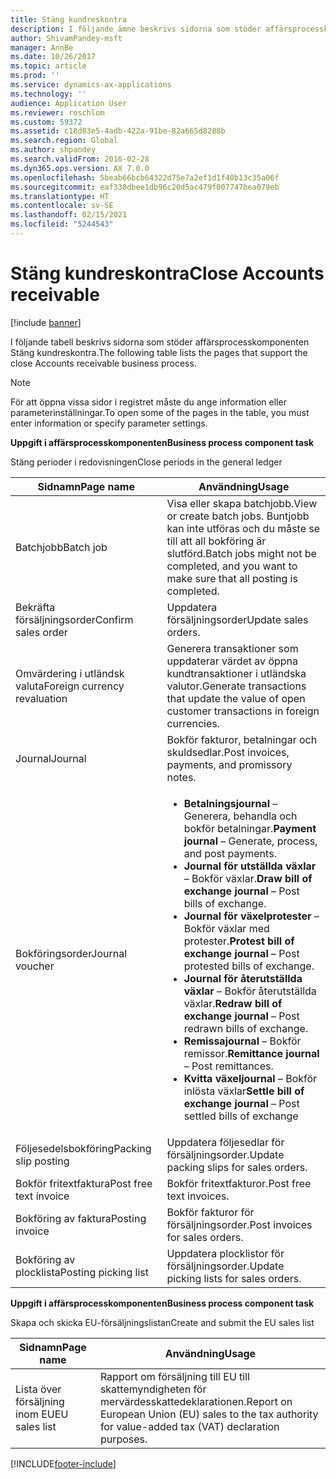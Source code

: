 ```yaml
---
title: Stäng kundreskontra
description: I följande ämne beskrivs sidorna som stöder affärsprocesskomponenten Stäng kundreskontra.
author: ShivamPandey-msft
manager: AnnBe
ms.date: 10/26/2017
ms.topic: article
ms.prod: ''
ms.service: dynamics-ax-applications
ms.technology: ''
audience: Application User
ms.reviewer: roschlom
ms.custom: 59372
ms.assetid: c18d83e5-4adb-422a-91be-82a665d8288b
ms.search.region: Global
ms.author: shpandey
ms.search.validFrom: 2016-02-28
ms.dyn365.ops.version: AX 7.0.0
ms.openlocfilehash: 5beab66bcb64322d75e7a2ef1d1f40b13c35a06f
ms.sourcegitcommit: eaf330dbee1db96c20d5ac479f007747bea079eb
ms.translationtype: HT
ms.contentlocale: sv-SE
ms.lasthandoff: 02/15/2021
ms.locfileid: "5244543"
---
```

# <a name="close-accounts-receivable"></a><span data-ttu-id="f5c56-103">Stäng kundreskontra</span><span class="sxs-lookup"><span data-stu-id="f5c56-103">Close Accounts receivable</span></span>

[!include [banner](../includes/banner.md)]

<span data-ttu-id="f5c56-104">I följande tabell beskrivs sidorna som stöder affärsprocesskomponenten Stäng kundreskontra.</span><span class="sxs-lookup"><span data-stu-id="f5c56-104">The following table lists the pages that support the close Accounts receivable business process.</span></span>

> [!NOTE] 
> <span data-ttu-id="f5c56-105">För att öppna vissa sidor i registret måste du ange information eller parameterinställningar.</span><span class="sxs-lookup"><span data-stu-id="f5c56-105">To open some of the pages in the table, you must enter information or specify parameter settings.</span></span>

<span data-ttu-id="f5c56-106">**Uppgift i affärsprocesskomponenten**</span><span class="sxs-lookup"><span data-stu-id="f5c56-106">**Business process component task**</span></span>                   

<span data-ttu-id="f5c56-107">Stäng perioder i redovisningen</span><span class="sxs-lookup"><span data-stu-id="f5c56-107">Close periods in the general ledger</span></span>

| <span data-ttu-id="f5c56-108">Sidnamn</span><span class="sxs-lookup"><span data-stu-id="f5c56-108">Page name</span></span>                            | <span data-ttu-id="f5c56-109">Användning</span><span class="sxs-lookup"><span data-stu-id="f5c56-109">Usage</span></span>                                                                                      |
|--------------------------------------|--------------------------------------------------------------------------------------------|
|<span data-ttu-id="f5c56-110">Batchjobb</span><span class="sxs-lookup"><span data-stu-id="f5c56-110">Batch job</span></span>                             | <span data-ttu-id="f5c56-111">Visa eller skapa batchjobb.</span><span class="sxs-lookup"><span data-stu-id="f5c56-111">View or create batch jobs.</span></span> <span data-ttu-id="f5c56-112">Buntjobb kan inte utföras och du måste se till att all bokföring är slutförd.</span><span class="sxs-lookup"><span data-stu-id="f5c56-112">Batch jobs might not be completed, and you want to make sure that all posting is completed.</span></span>                                                                                                               |
|<span data-ttu-id="f5c56-113">Bekräfta försäljningsorder</span><span class="sxs-lookup"><span data-stu-id="f5c56-113">Confirm sales order</span></span>                   | <span data-ttu-id="f5c56-114">Uppdatera försäljningsorder</span><span class="sxs-lookup"><span data-stu-id="f5c56-114">Update sales orders.</span></span>                                                                       |
|<span data-ttu-id="f5c56-115">Omvärdering i utländsk valuta</span><span class="sxs-lookup"><span data-stu-id="f5c56-115">Foreign currency revaluation</span></span>          | <span data-ttu-id="f5c56-116">Generera transaktioner som uppdaterar värdet av öppna kundtransaktioner i utländska valutor.</span><span class="sxs-lookup"><span data-stu-id="f5c56-116">Generate transactions that update the value of open customer transactions in foreign currencies.</span></span>                                                                                                                         |
| <span data-ttu-id="f5c56-117">Journal</span><span class="sxs-lookup"><span data-stu-id="f5c56-117">Journal</span></span>                              | <span data-ttu-id="f5c56-118">Bokför fakturor, betalningar och skuldsedlar.</span><span class="sxs-lookup"><span data-stu-id="f5c56-118">Post invoices, payments, and promissory notes.</span></span>                                             |
| <span data-ttu-id="f5c56-119">Bokföringsorder</span><span class="sxs-lookup"><span data-stu-id="f5c56-119">Journal voucher</span></span>                      |<ul><li><span data-ttu-id="f5c56-120">**Betalningsjournal** – Generera, behandla och bokför betalningar.</span><span class="sxs-lookup"><span data-stu-id="f5c56-120">**Payment journal** – Generate, process, and post payments.</span></span></li><li><span data-ttu-id="f5c56-121">**Journal för utställda växlar** – Bokför växlar.</span><span class="sxs-lookup"><span data-stu-id="f5c56-121">**Draw bill of exchange journal** – Post bills of exchange.</span></span></li><li><span data-ttu-id="f5c56-122">**Journal för växelprotester** – Bokför växlar med protester.</span><span class="sxs-lookup"><span data-stu-id="f5c56-122">**Protest bill of exchange journal** – Post protested bills of exchange.</span></span></li><li><span data-ttu-id="f5c56-123">**Journal för återutställda växlar** – Bokför återutställda växlar.</span><span class="sxs-lookup"><span data-stu-id="f5c56-123">**Redraw bill of exchange journal** – Post redrawn bills of exchange.</span></span></li><li><span data-ttu-id="f5c56-124">**Remissajournal** – Bokför remissor.</span><span class="sxs-lookup"><span data-stu-id="f5c56-124">**Remittance journal** – Post remittances.</span></span></li><li><span data-ttu-id="f5c56-125">**Kvitta växeljournal** – Bokför inlösta växlar</span><span class="sxs-lookup"><span data-stu-id="f5c56-125">**Settle bill of exchange journal** – Post settled bills of exchange</span></span></li></ul>                   |
| <span data-ttu-id="f5c56-126">Följesedelsbokföring</span><span class="sxs-lookup"><span data-stu-id="f5c56-126">Packing slip posting</span></span>                 | <span data-ttu-id="f5c56-127">Uppdatera följesedlar för försäljningsorder.</span><span class="sxs-lookup"><span data-stu-id="f5c56-127">Update packing slips for sales orders.</span></span>                                                     |
| <span data-ttu-id="f5c56-128">Bokför fritextfaktura</span><span class="sxs-lookup"><span data-stu-id="f5c56-128">Post free text invoice</span></span>               | <span data-ttu-id="f5c56-129">Bokför fritextfakturor.</span><span class="sxs-lookup"><span data-stu-id="f5c56-129">Post free text invoices.</span></span>                                                                   |
| <span data-ttu-id="f5c56-130">Bokföring av faktura</span><span class="sxs-lookup"><span data-stu-id="f5c56-130">Posting invoice</span></span>                      | <span data-ttu-id="f5c56-131">Bokför fakturor för försäljningsorder.</span><span class="sxs-lookup"><span data-stu-id="f5c56-131">Post invoices for sales orders.</span></span>                                                            |
| <span data-ttu-id="f5c56-132">Bokföring av plocklista</span><span class="sxs-lookup"><span data-stu-id="f5c56-132">Posting picking list</span></span>                 |<span data-ttu-id="f5c56-133">Uppdatera plocklistor för försäljningsorder.</span><span class="sxs-lookup"><span data-stu-id="f5c56-133">Update picking lists for sales orders.</span></span>                                                      |

<span data-ttu-id="f5c56-134">**Uppgift i affärsprocesskomponenten**</span><span class="sxs-lookup"><span data-stu-id="f5c56-134">**Business process component task**</span></span>   

<span data-ttu-id="f5c56-135">Skapa och skicka EU-försäljningslistan</span><span class="sxs-lookup"><span data-stu-id="f5c56-135">Create and submit the EU sales list</span></span>

| <span data-ttu-id="f5c56-136">Sidnamn</span><span class="sxs-lookup"><span data-stu-id="f5c56-136">Page name</span></span>                            | <span data-ttu-id="f5c56-137">Användning</span><span class="sxs-lookup"><span data-stu-id="f5c56-137">Usage</span></span>                                                                                      |
|--------------------------------------|--------------------------------------------------------------------------------------------|
|<span data-ttu-id="f5c56-138">Lista över försäljning inom EU</span><span class="sxs-lookup"><span data-stu-id="f5c56-138">EU sales list</span></span>                         | <span data-ttu-id="f5c56-139">Rapport om försäljning till EU till skattemyndigheten för mervärdesskattedeklarationen.</span><span class="sxs-lookup"><span data-stu-id="f5c56-139">Report on European Union (EU) sales to the tax authority for value-added tax (VAT) declaration purposes.</span></span>                                                                                                                           |








[!INCLUDE[footer-include](../../includes/footer-banner.md)]